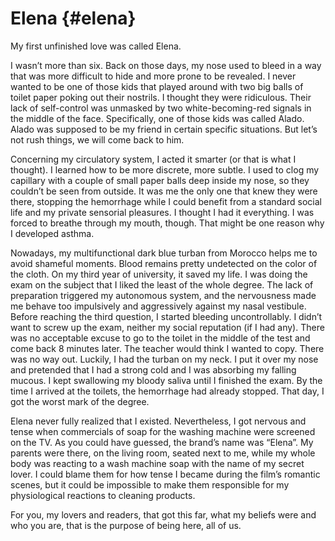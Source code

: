 # Elena {#elena}


My first unfinished love was called Elena. 

I wasn’t more than six. Back on those days, my nose used to bleed in a way that was more difficult to hide and more prone to be revealed. I never wanted to be one of those kids that played around with two big balls of toilet paper poking out their nostrils. I thought they were ridiculous. Their lack of self-control was unmasked by two white-becoming-red signals in the middle of the face. Specifically, one of those kids was called Alado. Alado was supposed to be my friend in certain specific situations. But let’s not rush things, we will come back to him.

Concerning my circulatory system, I acted it smarter (or that is what I thought). I learned how to be more discrete, more subtle. I used to clog my capillary with a couple of small paper balls deep inside my nose, so they couldn’t be seen from outside. It was me the only one that knew they were there, stopping the hemorrhage while I could benefit from a standard social life and my private sensorial pleasures. I thought I had it everything. I was forced to breathe through my mouth, though. That might be one reason why I developed asthma.

Nowadays, my multifunctional dark blue turban from Morocco helps me to avoid shameful moments. Blood remains pretty undetected on the color of the cloth. On my third year of university, it saved my life. I was doing the exam on the subject that I liked the least of the whole degree. The lack of preparation triggered my autonomous system, and the nervousness made me behave too impulsively and aggressively against my nasal vestibule. Before reaching the third question, I started bleeding uncontrollably. I didn’t want to screw up the exam, neither my social reputation (if I had any). There was no acceptable excuse to go to the toilet in the middle of the test and come back 8 minutes later. The teacher would think I wanted to copy. There was no way out. Luckily, I had the turban on my neck. I put it over my nose and pretended that I had a strong cold and I was absorbing my falling mucous. I kept swallowing my bloody saliva until I finished the exam. By the time I arrived at the toilets, the hemorrhage had already stopped. That day, I got the worst mark of the degree.

Elena never fully realized that I existed. Nevertheless, I got nervous and tense when commercials of soap for the washing machine were screened on the TV. As you could have guessed, the brand’s name was “Elena”. My parents were there, on the living room, seated next to me, while my whole body was reacting to a wash machine soap with the name of my secret lover. I could blame them for how tense I became during the film’s romantic scenes, but it could be impossible to make them responsible for my physiological reactions to cleaning products.

For you, my lovers and readers, that got this far, what my beliefs were and who you are, that is the purpose of being here, all of us.
